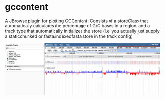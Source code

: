 # gccontent

A JBrowse plugin for plotting GCContent. Consists of a storeClass that automatically calculates the percentage of G/C bases in a region, and a track type that automatically initializes the store (i.e. you actually just supply a staticchunked or fasta/indexedfasta store in the track config)


![](img/out.png)

